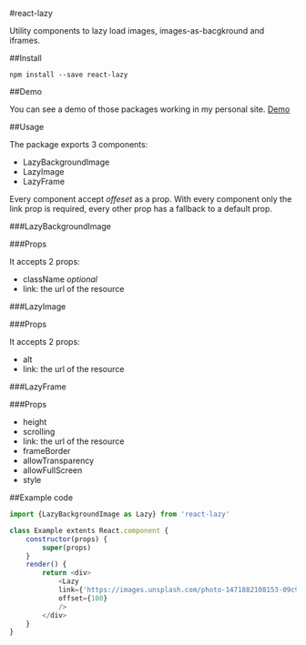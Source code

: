 #react-lazy

Utility components to lazy load images, images-as-bacgkround and iframes.

##Install

`npm install --save react-lazy`

##Demo

You can see a demo of those packages working in my personal site.
[Demo](http://jonathanobino.xyz)


##Usage

The package exports 3 components:

- LazyBackgroundImage
- LazyImage
- LazyFrame

Every component accept *offeset* as a prop.
With every component only the link prop is required, every other prop has a fallback to a default prop.

###LazyBackgroundImage

###Props

It accepts 2 props:

- className *optional*
- link: the url of the resource

###LazyImage

###Props

It accepts 2 props:

- alt
- link: the url of the resource

###LazyFrame

###Props

- height
- scrolling
- link: the url of the resource
- frameBorder
- allowTransparency
- allowFullScreen
- style

##Example code

```javascript
import {LazyBackgroundImage as Lazy} from 'react-lazy'

class Example extents React.component {
	constructor(props) {
		super(props)
	}
	render() {
		return <div>
			<Lazy 
			link={'https://images.unsplash.com/photo-1471882108153-09c9b7452933?ixlib=rb-0.3.5&q=80&fm=jpg&crop=entropy&cs=tinysrgb&s=c63961fa4ff91dc2a8a85235a29c968c'}
			offset={100}
			/>
		</div>
	}
}
```
